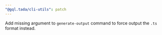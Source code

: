```yaml
---
"@gql.tada/cli-utils": patch
---
```


Add missing argument to `generate-output` command to force output the `.ts` format instead.
